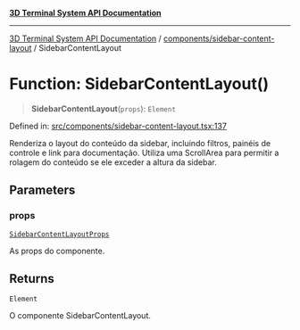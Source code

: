 [**3D Terminal System API Documentation**](../../../README.md)

***

[3D Terminal System API Documentation](../../../README.md) / [components/sidebar-content-layout](../README.md) / SidebarContentLayout

# Function: SidebarContentLayout()

> **SidebarContentLayout**(`props`): `Element`

Defined in: [src/components/sidebar-content-layout.tsx:137](https://github.com/Dicommunitas/ThreeJS_Terminal_3D/blob/6861c3fedb296b50971bbc544df59a09f35d0238/src/components/sidebar-content-layout.tsx#L137)

Renderiza o layout do conteúdo da sidebar, incluindo filtros, painéis de controle e link para documentação.
Utiliza uma ScrollArea para permitir a rolagem do conteúdo se ele exceder a altura da sidebar.

## Parameters

### props

[`SidebarContentLayoutProps`](../interfaces/SidebarContentLayoutProps.md)

As props do componente.

## Returns

`Element`

O componente SidebarContentLayout.
